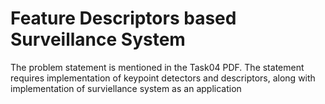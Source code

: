 # Feature Descriptors based Surveillance System

The problem statement is mentioned in the Task04 PDF. The statement requires implementation of keypoint detectors and descriptors, along with implementation of surviellance system as an application
